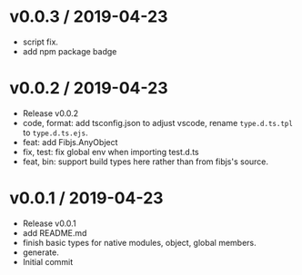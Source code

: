 
v0.0.3 / 2019-04-23
==================

  * script fix.
  * add npm package badge

v0.0.2 / 2019-04-23
===================

  * Release v0.0.2
  * code, format: add tsconfig.json to adjust vscode, rename `type.d.ts.tpl` to `type.d.ts.ejs`.
  * feat: add Fibjs.AnyObject
  * fix, test: fix global env when importing test.d.ts
  * feat, bin: support build types here rather than from fibjs's source.

v0.0.1 / 2019-04-23
===================

  * Release v0.0.1
  * add README.md
  * finish basic types for native modules, object, global members.
  * generate.
  * Initial commit
